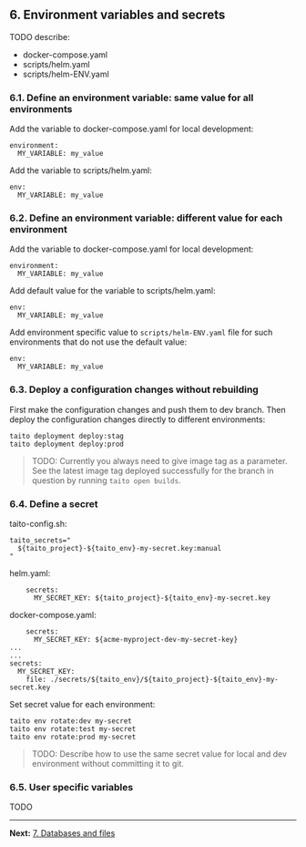 ## 6. Environment variables and secrets

TODO describe:

- docker-compose.yaml
- scripts/helm.yaml
- scripts/helm-ENV.yaml

### 6.1. Define an environment variable: same value for all environments

Add the variable to docker-compose.yaml for local development:

```shell
environment:
  MY_VARIABLE: my_value
```

Add the variable to scripts/helm.yaml:

```shell
env:
  MY_VARIABLE: my_value
```

### 6.2. Define an environment variable: different value for each environment

Add the variable to docker-compose.yaml for local development:

```shell
environment:
  MY_VARIABLE: my_value
```

Add default value for the variable to scripts/helm.yaml:

```shell
env:
  MY_VARIABLE: my_value
```

Add environment specific value to `scripts/helm-ENV.yaml` file for such environments that do not use the default value:

```shell
env:
  MY_VARIABLE: my_value
```

### 6.3. Deploy a configuration changes without rebuilding

First make the configuration changes and push them to dev branch. Then deploy the configuration changes directly to different environments:

```shell
taito deployment deploy:stag
taito deployment deploy:prod
```

> TODO: Currently you always need to give image tag as a parameter. See the latest image tag deployed successfully for the branch in question by running `taito open builds`.

### 6.4. Define a secret

taito-config.sh:

```shell
taito_secrets="
  ${taito_project}-${taito_env}-my-secret.key:manual
"
```

helm.yaml:

```shell
    secrets:
      MY_SECRET_KEY: ${taito_project}-${taito_env}-my-secret.key
```

docker-compose.yaml:

```shell
    secrets:
      MY_SECRET_KEY: ${acme-myproject-dev-my-secret-key}
...
...
secrets:
  MY_SECRET_KEY:
    file: ./secrets/${taito_env}/${taito_project}-${taito_env}-my-secret.key

```

Set secret value for each environment:

```shell
taito env rotate:dev my-secret
taito env rotate:test my-secret
taito env rotate:prod my-secret
```

> TODO: Describe how to use the same secret value for local and dev environment without committing it to git.

### 6.5. User specific variables

TODO

---

**Next:** [7. Databases and files](/tutorial/07-databases-and-files)
